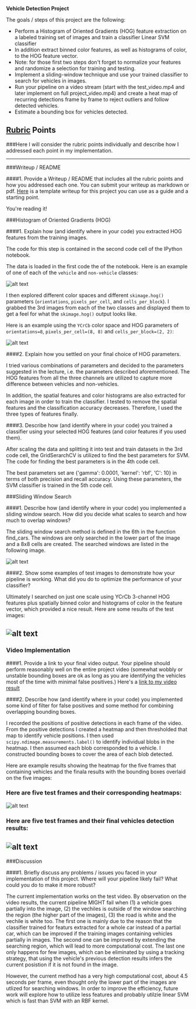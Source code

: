 
**Vehicle Detection Project**

The goals / steps of this project are the following:

* Perform a Histogram of Oriented Gradients (HOG) feature extraction on a labeled training set of images and train a classifier Linear SVM classifier
* In addition extract binned color features, as well as histograms of color, to the HOG feature vector.
* Note: for those first two steps don't forget to normalize your features and randomize a selection for training and testing.
* Implement a sliding-window technique and use your trained classifier to search for vehicles in images.
* Run your pipeline on a video stream (start with the test_video.mp4 and later implement on full project_video.mp4) and create a heat map of recurring detections frame by frame to reject outliers and follow detected vehicles.
* Estimate a bounding box for vehicles detected.

[//]: # (Image References)
[image1]: ./output_images/car_not_car.png
[image2]: ./output_images/HOG_example.png
[image3]: ./output_images/sliding_windows.png
[image4]: ./output_images/sliding_window_result.png
[image5]: ./output_images/bboxes_and_heat.png
[image6]: ./output_images/test_images_with_cars.png


## [Rubric](https://review.udacity.com/#!/rubrics/513/view) Points
###Here I will consider the rubric points individually and describe how I addressed each point in my implementation.  

---
###Writeup / README

####1. Provide a Writeup / README that includes all the rubric points and how you addressed each one.  You can submit your writeup as markdown or pdf.  [Here](https://github.com/udacity/CarND-Vehicle-Detection/blob/master/writeup_template.md) is a template writeup for this project you can use as a guide and a starting point.  

You're reading it!

###Histogram of Oriented Gradients (HOG)

####1. Explain how (and identify where in your code) you extracted HOG features from the training images.

The code for this step is contained in the second code cell of the IPython notebook.

The data is loaded in the first code the of the notebook. Here is an example of one of each of the `vehicle` and `non-vehicle` classes:

![alt text][image1]

I then explored different color spaces and different `skimage.hog()` parameters (`orientations`, `pixels_per_cell`, and `cells_per_block`).  I grabbed the 3rd images from each of the two classes and displayed them to get a feel for what the `skimage.hog()` output looks like.

Here is an example using the `YCrCb` color space and HOG parameters of `orientations=8`, `pixels_per_cell=(8, 8)` and `cells_per_block=(2, 2)`:


![alt text][image2]

####2. Explain how you settled on your final choice of HOG parameters.

I tried various combinations of parameters and decided to the parameters suggested in the lecture, i.e. the parameters described aforementioned. The HOG features from all the three channels are utilized to capture more difference between vehicles and non-vehicles.

In addition, the spatial features and color histograms are also extracted for each image in order to train the classifier. I tested to remove the spatial features and the classification accuracy decreases. Therefore, I used the three types of features finally.

####3. Describe how (and identify where in your code) you trained a classifier using your selected HOG features (and color features if you used them).

After scaling the data and splitting it into test and train datasets in the 3rd code cell, the GridSerarchCV is utilized to find the best parameters for SVM.  The code for finding the best parameters is in the 4th code cell.

The best parameters set are  {'gamma': 0.0001, 'kernel': 'rbf', 'C': 10} in terms of both precision and recall accuracy. Using these parameters, the SVM classifier is trained in the 5th code cell.

###Sliding Window Search

####1. Describe how (and identify where in your code) you implemented a sliding window search.  How did you decide what scales to search and how much to overlap windows?

The sliding window search method is defined in the 6th in the function find_cars. The windows are only searched in the lower part of the image and a 8x8 cells are created. The searched windows are listed in the following image.

![alt text][image3]

####2. Show some examples of test images to demonstrate how your pipeline is working.  What did you do to optimize the performance of your classifier?

Ultimately I searched on just one scale using YCrCb 3-channel HOG features plus spatially binned color and histograms of color in the feature vector, which provided a nice result.  Here are some results of the test images:

![alt text][image4]
---

### Video Implementation

####1. Provide a link to your final video output.  Your pipeline should perform reasonably well on the entire project video (somewhat wobbly or unstable bounding boxes are ok as long as you are identifying the vehicles most of the time with minimal false positives.)
Here's a [link to my video result](https://drive.google.com/file/d/0B8qitkbIZglGMnZWSktFQUVsX0U/view?usp=sharing)


####2. Describe how (and identify where in your code) you implemented some kind of filter for false positives and some method for combining overlapping bounding boxes.

I recorded the positions of positive detections in each frame of the video.  From the positive detections I created a heatmap and then thresholded that map to identify vehicle positions.  I then used `scipy.ndimage.measurements.label()` to identify individual blobs in the heatmap.  I then assumed each blob corresponded to a vehicle.  I constructed bounding boxes to cover the area of each blob detected.  

Here are  example results showing the heatmap for the five frames that containing vehicles and the finala results with the bounding boxes overlaid on the five images:

### Here are five test frames and their corresponding heatmaps:

![alt text][image5]

### Here are five test frames and their final vehicles detection results:

![alt text][image6]
---

###Discussion

####1. Briefly discuss any problems / issues you faced in your implementation of this project.  Where will your pipeline likely fail?  What could you do to make it more robust?

The current implementation works on the test video. By observation on the video results, the current pipeline MIGHT fail when (1) a vehicle goes partially into the image, (2) the vechiles is outside of the window searching the region (the higher part of the images), (3) the road is white and the vechile is white too. The first one is mainly due to the reason that the classifier trained for featurs extracted for a whole car instead of a partial car, which can be improved if the training images containing vehicles partially in images. The second one can be improved by extending the searching region, which will lead to more computational cost. The last one only happens for few images, which can be eliminated by using a tracking strategy, that using the vehicle's previous detection results infers the current posistion if it is not found in the image.

However, the current method has a very high computational cost, about 4.5 seconds per frame, even thought only the lower part of the images are utlized for searching windows. In order to improve the efficiency, future work will explore how to utilize less features and probably utilzie linear SVM which is fast than SVM with an RBF kernel. 
